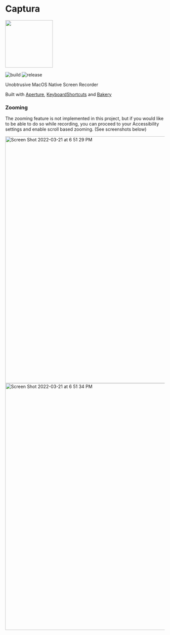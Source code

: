# Captura

<img height="150" src="https://github.com/bnidevs/Captura/blob/main/Captura/Captura/Assets.xcassets/AppIcon.appiconset/mac1024.png?raw=true">

![build](https://github.com/bnidevs/Captura/actions/workflows/xcodebuild.yml/badge.svg) ![release](https://github.com/bnidevs/Captura/actions/workflows/releases.yml/badge.svg)

Unobtrusive MacOS Native Screen Recorder

Built with [Aperture](https://github.com/wulkano/Aperture), [KeyboardShortcuts](https://github.com/sindresorhus/KeyboardShortcuts) and [Bakery](https://apps.apple.com/nl/app/bakery-simple-icon-creator/id1575220747)

### Zooming

The zooming feature is not implemented in this project, but if you would like to be able to do so while recording, you can proceed to your Accessibility settings and enable scroll based zooming. (See screenshots below)

<img width="780" alt="Screen Shot 2022-03-21 at 6 51 29 PM" src="https://user-images.githubusercontent.com/33227410/159375905-1e08835e-bbce-4b94-b8ab-145e6a02719a.png">
<img width="780" alt="Screen Shot 2022-03-21 at 6 51 34 PM" src="https://user-images.githubusercontent.com/33227410/159375907-a99cff85-7709-44d6-84f6-d978d275842f.png">

